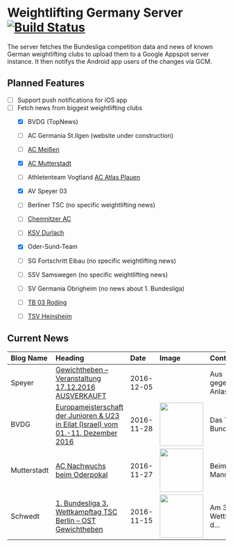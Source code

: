 # Weightlifting Germany Server [![Build Status](https://travis-ci.org/WGierke/weightlifting_germany_server.svg?branch=master)](https://travis-ci.org/WGierke/weightlifting_germany_server)

The server fetches the Bundesliga competition data and news of known German weightlifting clubs to upload them to a Google Appspot server instance.
It then notifys the Android app users of the changes via GCM.

## Planned Features
- [ ] Support push notifications for iOS app  
- [ ] Fetch news from biggest weightlifting clubs
    - [X] BVDG (TopNews)
    - [ ] AC Germania St.Ilgen (website under construction)
    - [ ] [AC Meißen](http://www.ac-meissen.de/index.php?start=1)
    - [X] [AC Mutterstadt](http://www.ac-mutterstadt.de/index.php?start=1)
    - [ ] Athletenteam Vogtland [AC Atlas Plauen](https://acatlas.wordpress.com/)
    - [X] AV Speyer 03
    - [ ] Berliner TSC (no specific weightlifting news)
    - [ ] [Chemnitzer AC](http://chemnitzer-athletenclub.de/aktuelles/news/page/1/)
    - [ ] [KSV Durlach](http://ksvdurlach.de/news?page_n54=1)
    - [X] Oder-Sund-Team
    - [ ] SG Fortschritt Eibau (no specific weightlifting news)
    - [ ] SSV Samswegen (no specific weightlifting news)
    - [ ] SV Germania Obrigheim (no news about 1. Bundesliga)
    - [ ] [TB 03 Roding](http://www.tb03-gewichtheben.de/page/1/)
    - [ ] [TSV Heinsheim](http://gewichtheben.tsv-heinsheim.de/index.php?start=1)


## Current News

| Blog Name   | Heading                                                                                                                                                                                                | Date       | Image                                                                                                                            | Content                 |
|:------------|:-------------------------------------------------------------------------------------------------------------------------------------------------------------------------------------------------------|:-----------|:---------------------------------------------------------------------------------------------------------------------------------|:------------------------|
| Speyer      | [Gewichtheben – Veranstaltung 17.12.2016 AUSVERKAUFT](http://www.av03-speyer.de/2016/12/gewichtheben-veranstaltung-17-12-2016-ausverkauft/)                                                            | 2016-12-05 |                                                                                                                                  | Aus gegebenem Anlass... |
| BVDG        | [Europameisterschaft der Junioren & U23 in Eilat (Israel) vom 01.-11. Dezember 2016](http://www.german-weightlifting.de/europameisterschaft-der-junioren-u23-in-eilat-israel-vom-01-11-dezember-2016/) | 2016-11-28 | <img src='http://www.german-weightlifting.de/wp-content/uploads/2016/11/Rabenberg-Team-GER.png' width='100px'/>                  | Das Team des Bundesv... |
| Mutterstadt | [AC Nachwuchs beim Oderpokal](http://www.ac-mutterstadt.de/index.php?start=0&heading=73b136270018ce2f45a625845f9541f11480201200.0)                                                                     | 2016-11-27 | <img src='http://www.ac-mutterstadt.de//images/Oderpokal.jpg' width='100px'/>                                                    | Beim mit Mannschafte... |
| Schwedt     | [1. Bundesliga 3. Wettkampftag TSC Berlin – OST Gewichtheben](http://gewichtheben.blauweiss65-schwedt.de/?p=7348)                                                                                      | 2016-11-15 | <img src='http://gewichtheben.blauweiss65-schwedt.de/wp-content/uploads/2009/02/Oder-Sund-Team-2013-300x169.jpg' width='100px'/> | Am 3. Wettkampftag d... |